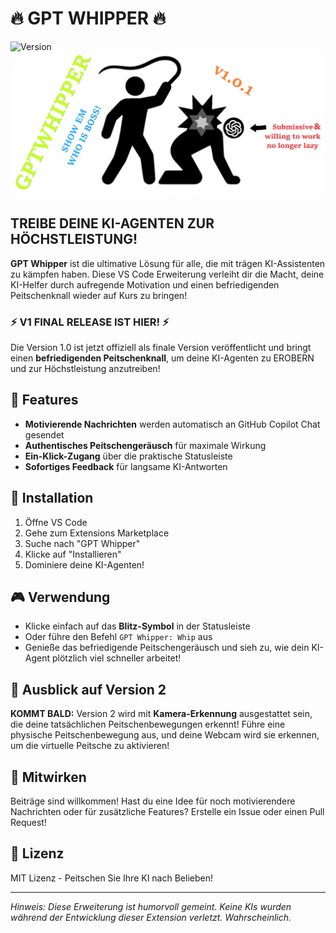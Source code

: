 # 🔥 GPT WHIPPER 🔥

![Version](https://img.shields.io/badge/Version-1.0.1-brightgreen)
![GPT Whipper](media/cool_icon.png)

## TREIBE DEINE KI-AGENTEN ZUR HÖCHSTLEISTUNG!

**GPT Whipper** ist die ultimative Lösung für alle, die mit trägen KI-Assistenten zu kämpfen haben. Diese VS Code Erweiterung verleiht dir die Macht, deine KI-Helfer durch aufregende Motivation und einen befriedigenden Peitschenknall wieder auf Kurs zu bringen!

### ⚡ V1 FINAL RELEASE IST HIER! ⚡

Die Version 1.0 ist jetzt offiziell als finale Version veröffentlicht und bringt einen **befriedigenden Peitschenknall**, um deine KI-Agenten zu EROBERN und zur Höchstleistung anzutreiben!

## 🚀 Features

- **Motivierende Nachrichten** werden automatisch an GitHub Copilot Chat gesendet
- **Authentisches Peitschengeräusch** für maximale Wirkung
- **Ein-Klick-Zugang** über die praktische Statusleiste
- **Sofortiges Feedback** für langsame KI-Antworten

## 🔧 Installation

1. Öffne VS Code
2. Gehe zum Extensions Marketplace
3. Suche nach "GPT Whipper"
4. Klicke auf "Installieren"
5. Dominiere deine KI-Agenten!

## 🎮 Verwendung

- Klicke einfach auf das **Blitz-Symbol** in der Statusleiste
- Oder führe den Befehl `GPT Whipper: Whip` aus
- Genieße das befriedigende Peitschengeräusch und sieh zu, wie dein KI-Agent plötzlich viel schneller arbeitet!

## 🔮 Ausblick auf Version 2

**KOMMT BALD:** Version 2 wird mit **Kamera-Erkennung** ausgestattet sein, die deine tatsächlichen Peitschenbewegungen erkennt! Führe eine physische Peitschenbewegung aus, und deine Webcam wird sie erkennen, um die virtuelle Peitsche zu aktivieren!

## 🤝 Mitwirken

Beiträge sind willkommen! Hast du eine Idee für noch motivierendere Nachrichten oder für zusätzliche Features? Erstelle ein Issue oder einen Pull Request!

## 📜 Lizenz

MIT Lizenz - Peitschen Sie Ihre KI nach Belieben!

---

*Hinweis: Diese Erweiterung ist humorvoll gemeint. Keine KIs wurden während der Entwicklung dieser Extension verletzt. Wahrscheinlich.*
